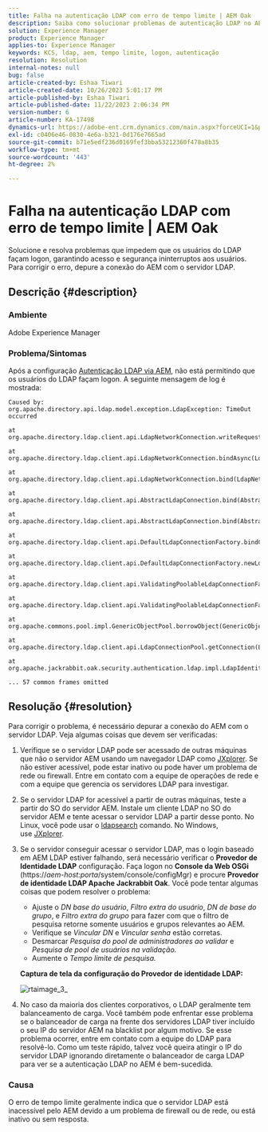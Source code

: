 ```yaml
---
title: Falha na autenticação LDAP com erro de tempo limite | AEM Oak
description: Saiba como solucionar problemas de autenticação LDAP no AEM.
solution: Experience Manager
product: Experience Manager
applies-to: Experience Manager
keywords: KCS, ldap, aem, tempo limite, logon, autenticação
resolution: Resolution
internal-notes: null
bug: false
article-created-by: Eshaa Tiwari
article-created-date: 10/26/2023 5:01:17 PM
article-published-by: Eshaa Tiwari
article-published-date: 11/22/2023 2:06:34 PM
version-number: 6
article-number: KA-17498
dynamics-url: https://adobe-ent.crm.dynamics.com/main.aspx?forceUCI=1&pagetype=entityrecord&etn=knowledgearticle&id=ab0c6943-2174-ee11-9ae7-6045bd0063aa
exl-id: c0406e46-0830-4e6a-b321-0d176e7665ad
source-git-commit: b71e5edf236d0169fef3bba53212360f478a8b35
workflow-type: tm+mt
source-wordcount: '443'
ht-degree: 2%

---
```


# Falha na autenticação LDAP com erro de tempo limite | AEM Oak


Solucione e resolva problemas que impedem que os usuários do LDAP façam logon, garantindo acesso e segurança ininterruptos aos usuários. Para corrigir o erro, depure a conexão do AEM com o servidor LDAP.

## Descrição {#description}


### <b>Ambiente</b>

Adobe Experience Manager



### <b>Problema/Sintomas</b>

Após a configuração [Autenticação LDAP via AEM](https://experienceleague.adobe.com/docs/experience-manager-65/administering/security/ldap-config.html?lang=en), não está permitindo que os usuários do LDAP façam logon. A seguinte mensagem de log é mostrada:


```
Caused by: org.apache.directory.api.ldap.model.exception.LdapException: TimeOut occurred

at org.apache.directory.ldap.client.api.LdapNetworkConnection.writeRequest(LdapNetworkConnection.java:4106)

at org.apache.directory.ldap.client.api.LdapNetworkConnection.bindAsync(LdapNetworkConnection.java:1290)

at org.apache.directory.ldap.client.api.LdapNetworkConnection.bind(LdapNetworkConnection.java:1188)

at org.apache.directory.ldap.client.api.AbstractLdapConnection.bind(AbstractLdapConnection.java:127)

at org.apache.directory.ldap.client.api.AbstractLdapConnection.bind(AbstractLdapConnection.java:112)

at org.apache.directory.ldap.client.api.DefaultLdapConnectionFactory.bindConnection(DefaultLdapConnectionFactory.java:64)

at org.apache.directory.ldap.client.api.DefaultLdapConnectionFactory.newLdapConnection(DefaultLdapConnectionFactory.java:107)

at org.apache.directory.ldap.client.api.ValidatingPoolableLdapConnectionFactory.makeObject(ValidatingPoolableLdapConnectionFactory.java:133)

at org.apache.directory.ldap.client.api.ValidatingPoolableLdapConnectionFactory.makeObject(ValidatingPoolableLdapConnectionFactory.java:59)

at org.apache.commons.pool.impl.GenericObjectPool.borrowObject(GenericObjectPool.java:1188)

at org.apache.directory.ldap.client.api.LdapConnectionPool.getConnection(LdapConnectionPool.java:123)

at org.apache.jackrabbit.oak.security.authentication.ldap.impl.LdapIdentityProvider.connect(LdapIdentityProvider.java:771)

... 57 common frames omitted
```



## Resolução {#resolution}


Para corrigir o problema, é necessário depurar a conexão do AEM com o servidor LDAP. Veja algumas coisas que devem ser verificadas:

1. Verifique se o servidor LDAP pode ser acessado de outras máquinas que não o servidor AEM usando um navegador LDAP como [JXplorer](https://jxplorer.org/). Se não estiver acessível, pode estar inativo ou pode haver um problema de rede ou firewall. Entre em contato com a equipe de operações de rede e com a equipe que gerencia os servidores LDAP para investigar.
2. Se o servidor LDAP for acessível a partir de outras máquinas, teste a partir do SO do servidor AEM. Instale um cliente LDAP no SO do servidor AEM e tente acessar o servidor LDAP a partir desse ponto. No Linux, você pode usar o [ldapsearch](https://access.redhat.com/documentation/en-us/red_hat_directory_server/11/html/administration_guide/examples-of-common-ldapsearches) comando. No Windows, use [JXplorer](https://jxplorer.org/).
3. Se o servidor conseguir acessar o servidor LDAP, mas o login baseado em AEM LDAP estiver falhando, será necessário verificar o <b>Provedor de Identidade LDAP</b> configuração. Faça logon no <b>Console da Web OSGi</b> (https://*aem-host:porta*/system/console/configMgr) e procure <b>Provedor de identidade LDAP Apache Jackrabbit Oak</b>. Você pode tentar algumas coisas que podem resolver o problema:

   - Ajuste o *DN base do usuário*, *Filtro extra do usuário*, *DN de base do grupo*, e *Filtro extra do grupo* para fazer com que o filtro de pesquisa retorne somente usuários e grupos relevantes ao AEM.
   - Verifique se *Vincular DN* e *Vincular senha* estão corretas.
   - Desmarcar *Pesquisa do pool de administradores ao validar* e *Pesquisa de pool de usuários na validação.*
   - Aumente o *Tempo limite de pesquisa.*

   <b>Captura de tela da configuração do Provedor de identidade LDAP:</b>


   ![rtaimage_3_](https://helpx.adobe.com/content/dam/help/en/experience-manager/kb/LDAP-error/jcr%3acontent/main-pars/image/rtaimage_3_.png "rtaimage_3_")
4. No caso da maioria dos clientes corporativos, o LDAP geralmente tem balanceamento de carga. Você também pode enfrentar esse problema se o balanceador de carga na frente dos servidores LDAP tiver incluído o seu IP do servidor AEM na blacklist por algum motivo. Se esse problema ocorrer, entre em contato com a equipe do LDAP para resolvê-lo. Como um teste rápido, talvez você queira atingir o IP do servidor LDAP ignorando diretamente o balanceador de carga LDAP para ver se a autenticação LDAP no AEM é bem-sucedida.


### <b>Causa</b>

O erro de tempo limite geralmente indica que o servidor LDAP está inacessível pelo AEM devido a um problema de firewall ou de rede, ou está inativo ou sem resposta.
